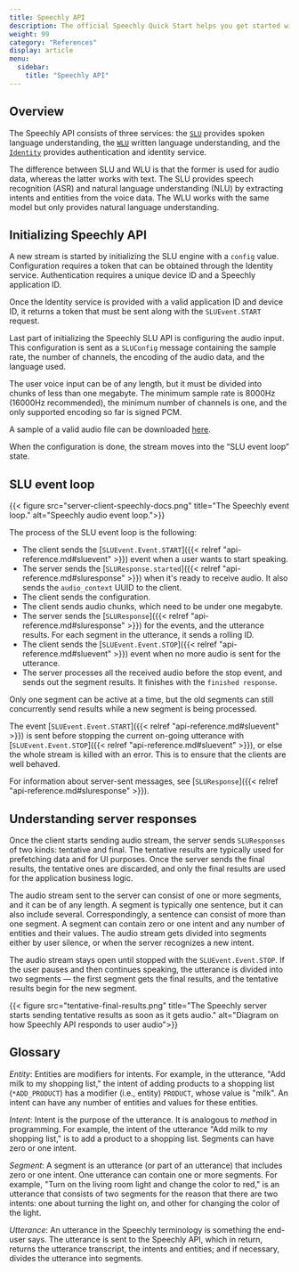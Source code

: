 ```yaml
---
title: Speechly API
description: The official Speechly Quick Start helps you get started with developing with Speechly. 
weight: 99
category: "References"
display: article
menu:
  sidebar:
    title: "Speechly API"
---
```


## Overview

The Speechly API consists of three services: the [`SLU`](/speechly-api/api-reference/#slu-service) provides spoken language understanding, the [`WLU`](/speechly-api/api-reference/#wlu-service) written language understanding, and the [`Identity`](/speechly-api/api-reference/#identity-service) provides authentication and identity service.

The difference between SLU and WLU is that the former is used for audio data, whereas the latter works with text. The SLU provides speech recognition (ASR) and natural language understanding (NLU) by extracting intents and entities from the voice data. The WLU works with the same model but only provides natural language understanding.

## Initializing Speechly API

A new stream is started by initializing the SLU engine with a `config` value. Configuration requires a token that can be obtained through the Identity service. Authentication requires a unique device ID and a Speechly application ID. 

Once the Identity service is provided with a valid application ID and device ID, it returns a token that must be sent along with the `SLUEvent.START` request. 

Last part of initializing the Speechly SLU API is configuring the audio input. This configuration is sent as a `SLUConfig` message containing the sample rate, the number of channels, the encoding of the audio data, and the language used.

The user voice input can be of any length, but it must be divided into chunks of less than one megabyte. The minimum sample rate is 8000Hz (16000Hz recommended), the minimum number of channels is one, and the only supported encoding so far is signed PCM.

A sample of a valid audio file can be downloaded [here](/test1_en.wav). 

When the configuration is done, the stream moves into the “SLU event loop” state.

## SLU event loop

{{< figure src="server-client-speechly-docs.png" title="The Speechly event loop." alt="Speechly audio event loop.">}}

The process of the SLU event loop is the following:

- The client sends the [`SLUEvent.Event.START`]({{< relref "api-reference.md#sluevent" >}}) event when a user wants to start speaking.
- The server sends the [`SLUResponse.started`]({{< relref "api-reference.md#sluresponse" >}}) when it's ready to receive audio. It also sends the `audio_context` UUID to the client. 
- The client sends the configuration.
- The client sends audio chunks, which need to be under one megabyte.
- The server sends the [`SLUResponse`]({{< relref "api-reference.md#sluresponse" >}}) for the events, and the utterance results. For each segment in the utterance, it sends a rolling ID. 
- The client sends the [`SLUEvent.Event.STOP`]({{< relref "api-reference.md#sluevent" >}}) event when no more audio is sent for the utterance.
- The server processes all the received audio before the stop event, and sends out the segment results. It finishes with the `finished response`.

Only one segment can be active at a time, but the old segments can still concurrently send results while a new segment is being processed.

The event [`SLUEvent.Event.START`]({{< relref "api-reference.md#sluevent" >}}) is sent before stopping the current on-going utterance with [`SLUEvent.Event.STOP`]({{< relref "api-reference.md#sluevent" >}}), or else the whole stream is killed with an error. This is to ensure that the clients are well behaved.

For information about server-sent messages, see [`SLUResponse`]({{< relref "api-reference.md#sluresponse" >}}).


## Understanding server responses

Once the client starts sending audio stream, the server sends `SLUResponses` of two kinds: tentative and final. The tentative results are typically used for prefetching data and for UI purposes. Once the server sends the final results, the tentative ones are discarded, and only the final results are used for the application business logic.

The audio stream sent to the server can consist of one or more segments, and it can be of any length. A segment is typically one sentence, but it can also include several. Correspondingly, a sentence can consist of more than one segment. A segment can contain zero or one intent and any number of entities and their values. The audio stream gets divided into segments either by user silence, or when the server recognizes a new intent.

The audio stream stays open until stopped with the `SLUEvent.Event.STOP`. If the user pauses and then continues speaking, the utterance is divided into two segments — the first segment gets the final results, and the tentative results begin for the new segment. 

{{< figure src="tentative-final-results.png" title="The Speechly server starts sending tentative results as soon as it gets audio." alt="Diagram on how Speechly API responds to user audio">}}

## Glossary

*Entity*: Entities are modifiers for intents. For example, in the utterance, "Add milk to my shopping list," the intent of adding products to a shopping list (`*ADD_PRODUCT`) has a modifier (i.e., entity) `PRODUCT`, whose value is "milk". An intent can have any number of entities and values for these entities.

*Intent*: Intent is the purpose of the utterance. It is analogous to *method* in programming. For example, the intent of the utterance "Add milk to my shopping list," is to add a product to a shopping list. Segments can have zero or one intent.

*Segment*: A segment is an utterance (or part of an utterance) that includes zero or one intent. One utterance can contain one or more segments. For example, "Turn on the living room light and change the color to red," is an utterance that consists of two segments for the reason that there are two intents: one about turning the light on, and other for changing the color of the light.

*Utterance*: An utterance in the Speechly terminology is something the end-user says. The utterance is sent to the Speechly API, which in return, returns the utterance transcript, the intents and entities; and if necessary, divides the utterance into segments.

